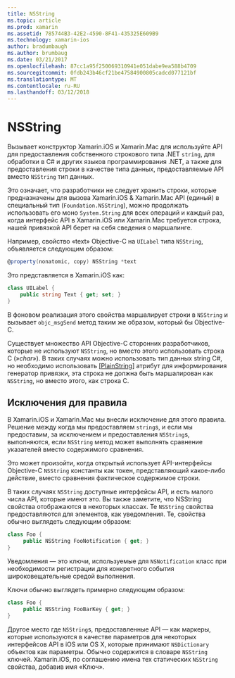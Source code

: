 ```yaml
---
title: NSString
ms.topic: article
ms.prod: xamarin
ms.assetid: 785744B3-42E2-4590-8F41-435325E609B9
ms.technology: xamarin-ios
author: bradumbaugh
ms.author: brumbaug
ms.date: 03/21/2017
ms.openlocfilehash: 87cc1a95f250069310941e051dabe9ea588b4709
ms.sourcegitcommit: 0fdb243b46cf21be47584900805cadcd077121bf
ms.translationtype: MT
ms.contentlocale: ru-RU
ms.lasthandoff: 03/12/2018
---
```

# <a name="nsstring"></a>NSString

Вызывает конструктор Xamarin.iOS и Xamarin.Mac для используйте API для предоставления собственного строкового типа .NET `string`, для обработки в C# и других языков программирования .NET, а также для предоставления строки в качестве типа данных, предоставляемые API вместо `NSString` тип данных.


Это означает, что разработчики не следует хранить строки, которые предназначены для вызова Xamarin.iOS & Xamarin.Mac API (единый) в специальный тип (`Foundation.NSString`), можно продолжать использовать его моно `System.String` для всех операций и каждый раз, когда интерфейс API в Xamarin.iOS или Xamarin.Mac требуется строка, нашей привязкой API берет на себя сведения о маршалинге.

Например, свойство «text» Objective-C на `UILabel` типа `NSString`, объявляется следующим образом:

```csharp
@property(nonatomic, copy) NSString *text
```

Это представляется в Xamarin.iOS как:

```csharp
class UILabel {
    public string Text { get; set; }
}
```

В фоновом реализация этого свойства маршалирует строки в `NSString` и вызывает `objc_msgSend` метод таким же образом, который бы Objective-C.

Существует множество API Objective-C сторонних разработчиков, которые не используют `NSString`, но вместо этого использовать строка C (»*char*»). В таких случаях можно использовать тип данных string C#, но необходимо использовать [[PlainString]](~/cross-platform/macios/binding/objective-c-libraries.md) атрибут для информирования генератор привязки, эта строка не должна быть маршалирован как `NSString`, но вместо этого, как строка C.

 <a name="Exceptions_to_the_Rule" />


## <a name="exceptions-to-the-rule"></a>Исключения для правила

В Xamarin.iOS и Xamarin.Mac мы внесли исключение для этого правила. Решение между когда мы предоставляем `string`s, и если мы предоставим, за исключением и предоставления `NSString`s, выполняются, если `NSString` метод может выполнять сравнение указателей вместо содержимого сравнения.


Это может произойти, когда открытый использует API-интерфейсы Objective-C `NSString` константы как токен, представляющий какое-либо действие, вместо сравнения фактическое содержимое строки.


В таких случаях `NSString` доступные интерфейсы API, и есть малого числа API, которые имеют это. Вы также заметите, что NSString свойства отображаются в некоторых классах. Те `NSString` свойства предоставляются для элементов, как уведомления. Те, свойства обычно выглядеть следующим образом:

```csharp
class Foo {
     public NSString FooNotification { get; }
}
```

Уведомления — это ключи, используемые для `NSNotification` класс при необходимости регистрации для конкретного события широковещательные средой выполнения.

Ключи обычно выглядеть примерно следующим образом:

```csharp
class Foo {
     public NSString FooBarKey { get; }
}
```

Другое место где `NSString`s, предоставленные API — как маркеры, которые используются в качестве параметров для некоторых интерфейсов API в iOS или OS X, которые принимают `NSDictionary` объектов как параметры. Обычно содержится в словаре `NSString` ключей. Xamarin.iOS, по соглашению имена тех статических `NSString` свойства, добавив имя «Ключ».
